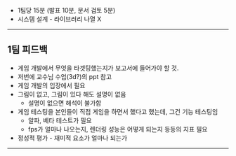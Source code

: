 - 1팀당 15분 (발표 10분, 문서 검토 5분)
- 시스템 설계 - 라이브러리 나열 X

---
## 1팀 피드백
- 게임 개발에서 무엇을 타겟팅했는지가 보고서에 들어가야 할 것.
- 저번에 교수님 수업(3d?)의 ppt 참고
- 게임 개발의 입장에서 필요
- 그림이 없고, 그림이 있다 해도 설명이 없음
	- 설명이 없으면 해석이 불가함
- 게임 테스팅을 본인들이 직접 게임을 하면서 했다고 했는데, 그건 기능 테스팅임
	- 알파, 베타 테스트가 필요
	- fps가 얼마나 나오는지, 렌더링 성능은 어떻게 되는지 등등의 지표 필요
- 정성적 평가 - 재미적 요소가 얼마나 되는가

---
